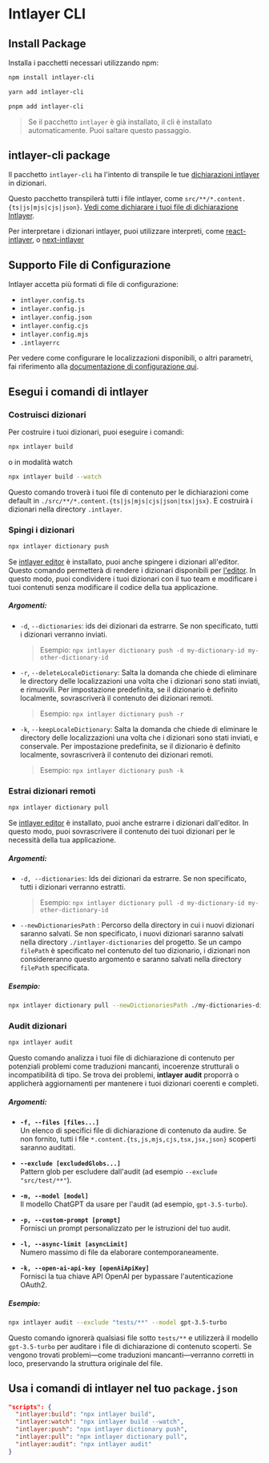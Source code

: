 # Intlayer CLI

## Install Package

Installa i pacchetti necessari utilizzando npm:

```bash packageManager="npm"
npm install intlayer-cli
```

```bash packageManager="yarn"
yarn add intlayer-cli
```

```bash packageManager="pnpm"
pnpm add intlayer-cli
```

> Se il pacchetto `intlayer` è già installato, il cli è installato automaticamente. Puoi saltare questo passaggio.

## intlayer-cli package

Il pacchetto `intlayer-cli` ha l'intento di transpile le tue [dichiarazioni intlayer](https://github.com/aymericzip/intlayer/blob/main/docs/it/content_declaration/get_started.md) in dizionari.

Questo pacchetto transpilerà tutti i file intlayer, come `src/**/*.content.{ts|js|mjs|cjs|json}`. [Vedi come dichiarare i tuoi file di dichiarazione Intlayer](https://github.com/aymericzip/intlayer/blob/main/packages/intlayer/README.md).

Per interpretare i dizionari intlayer, puoi utilizzare interpreti, come [react-intlayer](https://www.npmjs.com/package/react-intlayer), o [next-intlayer](https://www.npmjs.com/package/next-intlayer)

## Supporto File di Configurazione

Intlayer accetta più formati di file di configurazione:

- `intlayer.config.ts`
- `intlayer.config.js`
- `intlayer.config.json`
- `intlayer.config.cjs`
- `intlayer.config.mjs`
- `.intlayerrc`

Per vedere come configurare le localizzazioni disponibili, o altri parametri, fai riferimento alla [documentazione di configurazione qui](https://github.com/aymericzip/intlayer/blob/main/docs/it/configuration.md).

## Esegui i comandi di intlayer

### Costruisci dizionari

Per costruire i tuoi dizionari, puoi eseguire i comandi:

```bash
npx intlayer build
```

o in modalità watch

```bash
npx intlayer build --watch
```

Questo comando troverà i tuoi file di contenuto per le dichiarazioni come default in `./src/**/*.content.{ts|js|mjs|cjs|json|tsx|jsx}`. E costruirà i dizionari nella directory `.intlayer`.

### Spingi i dizionari

```bash
npx intlayer dictionary push
```

Se [intlayer editor](https://github.com/aymericzip/intlayer/blob/main/docs/it/intlayer_editor.md) è installato, puoi anche spingere i dizionari all'editor. Questo comando permetterà di rendere i dizionari disponibili per [l'editor](https://intlayer.org/dashboard). In questo modo, puoi condividere i tuoi dizionari con il tuo team e modificare i tuoi contenuti senza modificare il codice della tua applicazione.

##### Argomenti:

- `-d`, `--dictionaries`: ids dei dizionari da estrarre. Se non specificato, tutti i dizionari verranno inviati.
  > Esempio: `npx intlayer dictionary push -d my-dictionary-id my-other-dictionary-id`
- `-r`, `--deleteLocaleDictionary`: Salta la domanda che chiede di eliminare le directory delle localizzazioni una volta che i dizionari sono stati inviati, e rimuovili. Per impostazione predefinita, se il dizionario è definito localmente, sovrascriverà il contenuto dei dizionari remoti.
  > Esempio: `npx intlayer dictionary push -r`
- `-k`, `--keepLocaleDictionary`: Salta la domanda che chiede di eliminare le directory delle localizzazioni una volta che i dizionari sono stati inviati, e conservale. Per impostazione predefinita, se il dizionario è definito localmente, sovrascriverà il contenuto dei dizionari remoti.
  > Esempio: `npx intlayer dictionary push -k`

### Estrai dizionari remoti

```bash
npx intlayer dictionary pull
```

Se [intlayer editor](https://github.com/aymericzip/intlayer/blob/main/docs/it/intlayer_editor.md) è installato, puoi anche estrarre i dizionari dall'editor. In questo modo, puoi sovrascrivere il contenuto dei tuoi dizionari per le necessità della tua applicazione.

##### Argomenti:

- `-d, --dictionaries`: Ids dei dizionari da estrarre. Se non specificato, tutti i dizionari verranno estratti.
  > Esempio: `npx intlayer dictionary pull -d my-dictionary-id my-other-dictionary-id`
- `--newDictionariesPath` : Percorso della directory in cui i nuovi dizionari saranno salvati. Se non specificato, i nuovi dizionari saranno salvati nella directory `./intlayer-dictionaries` del progetto. Se un campo `filePath` è specificato nel contenuto del tuo dizionario, i dizionari non considereranno questo argomento e saranno salvati nella directory `filePath` specificata.

##### Esempio:

```bash
npx intlayer dictionary pull --newDictionariesPath ./my-dictionaries-dir/
```

### Audit dizionari

```bash
npx intlayer audit
```

Questo comando analizza i tuoi file di dichiarazione di contenuto per potenziali problemi come traduzioni mancanti, incoerenze strutturali o incompatibilità di tipo. Se trova dei problemi, **intlayer audit** proporrà o applicherà aggiornamenti per mantenere i tuoi dizionari coerenti e completi.

##### Argomenti:

- **`-f, --files [files...]`**  
  Un elenco di specifici file di dichiarazione di contenuto da audire. Se non fornito, tutti i file `*.content.{ts,js,mjs,cjs,tsx,jsx,json}` scoperti saranno auditati.

- **`--exclude [excludedGlobs...]`**  
  Pattern glob per escludere dall'audit (ad esempio `--exclude "src/test/**"`).

- **`-m, --model [model]`**  
  Il modello ChatGPT da usare per l'audit (ad esempio, `gpt-3.5-turbo`).

- **`-p, --custom-prompt [prompt]`**  
  Fornisci un prompt personalizzato per le istruzioni del tuo audit.

- **`-l, --async-limit [asyncLimit]`**  
  Numero massimo di file da elaborare contemporaneamente.

- **`-k, --open-ai-api-key [openAiApiKey]`**  
  Fornisci la tua chiave API OpenAI per bypassare l'autenticazione OAuth2.

##### Esempio:

```bash
npx intlayer audit --exclude "tests/**" --model gpt-3.5-turbo
```

Questo comando ignorerà qualsiasi file sotto `tests/**` e utilizzerà il modello `gpt-3.5-turbo` per auditare i file di dichiarazione di contenuto scoperti. Se vengono trovati problemi—come traduzioni mancanti—verranno corretti in loco, preservando la struttura originale del file.

## Usa i comandi di intlayer nel tuo `package.json`

```json fileName="package.json"
"scripts": {
  "intlayer:build": "npx intlayer build",
  "intlayer:watch": "npx intlayer build --watch",
  "intlayer:push": "npx intlayer dictionary push",
  "intlayer:pull": "npx intlayer dictionary pull",
  "intlayer:audit": "npx intlayer audit"
}
```

